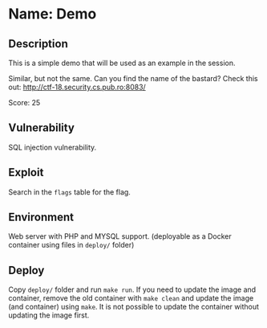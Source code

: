 # Name: Demo

## Description

This is a simple demo that will be used as an example in the session.

Similar, but not the same. Can you find the name of the bastard?
Check this out: http://ctf-18.security.cs.pub.ro:8083/

Score: 25

## Vulnerability

SQL injection vulnerability.

## Exploit

Search in the `flags` table for the flag.

## Environment

Web server with PHP and MYSQL support. (deployable as a Docker container using files in `deploy/` folder)

## Deploy

Copy `deploy/` folder and run `make run`.
If you need to update the image and container, remove the old container with `make clean` and update the image (and container) using `make`.
It is not possible to update the container without updating the image first.
